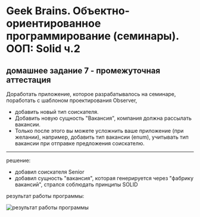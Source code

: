 # Geek Brains. Объектно-ориентированное программирование (семинары). ООП: Solid ч.2
## домашнее задание 7 - промежуточная аттестация


Доработать приложение, которое разрабатывалось на семинаре, поработать с шаблоном проектирования Observer,
* добавить новый тип соискателя.
* Добавить новую сущность "Вакансия", компания должна рассылать вакансии.
* Только после этого вы можете усложнить ваше приложение (при желании), например, добавить тип вакансии (enum), учитывать тип вакансии при отправке предложения соискателю.
----

решение:
* добавил соискателя Senior
* добавил сущность "вакансия", которая генерируется через "фабрику вакансий", стралcя соблюдать принципы SOLID

результат работы программы:

![результат работы программы](https://i.ibb.co/8rpf00d/2023-05-25-12-21-26.png)

